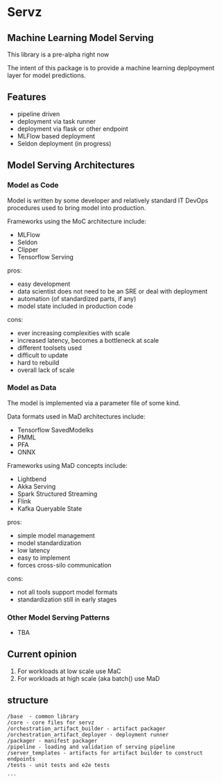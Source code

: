 <!---
# Modifications © 2020 Hashmap, Inc
#
# Licensed under the Apache License, Version 2.0 (the "License");
# you may not use this file except in compliance with the License.
# You may obtain a copy of the License at
#
#     http://www.apache.org/licenses/LICENSE-2.0
#
# Unless required by applicable law or agreed to in writing, software
# distributed under the License is distributed on an "AS IS" BASIS,
# WITHOUT WARRANTIES OR CONDITIONS OF ANY KIND, either express or implied.
# See the License for the specific language governing permissions and
# limitations under the License.
-->

# Servz
##  Machine Learning Model Serving

This library is a pre-alpha right now

The intent of this package is to provide a machine learning deplpoyment layer for model predictions.

## Features
* pipeline driven  
*  deployment via task runner
*  deployment via flask or other endpoint
*  MLFlow based deployment
*  Seldon deployment (in progress)

## Model Serving Architectures

###  Model as Code
Model is written by some developer and relatively standard IT DevOps procedures used to bring model into production.

Frameworks using the MoC architecture include:
* MLFlow
* Seldon
* Clipper
* Tensorflow Serving

pros:
- easy development
- data scientist does not need to be an SRE or deal with deployment
- automation (of standardized parts, if any)
- model state included in production code

cons:
- ever increasing complexities with scale
- increased latency, becomes a bottleneck at scale
- different toolsets used
- difficult to update
- hard to rebuild
- overall lack of scale


### Model as Data
The model is implemented via a parameter file of some kind.

Data formats used in MaD architectures include:
* Tensorflow SavedModelks
* PMML
* PFA
* ONNX

Frameworks using MaD concepts include:
* Lightbend
* Akka Serving
* Spark Structured Streaming
* Flink
* Kafka Queryable State

pros:
- simple model management
- model standardization
- low latency
- easy to implement
- forces cross-silo communication

cons:
-  not all tools support model formats
- standardization still in early stages


### Other Model Serving Patterns
* TBA

## Current opinion
1.  For workloads at low scale use MaC
2.  For workloads at high scale (aka batch() use MaD

## structure
````
/base  - common library
/core - core files for servz
/orchestration_artifact_builder - artifact packager
/orchestration_artifact_deployer - deployment runner
/packager - manifest packager
/pipeline - loading and validation of serving pipeline
/server_templates - artifacts for artifact builder to construct endpoints
/tests - unit tests and e2e tests

```